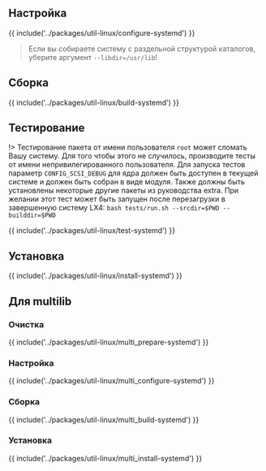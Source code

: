 <pkg :name="'util-linux'" instsize showsbu2></pkg>

## Настройка

{{ include('../packages/util-linux/configure-systemd') }}

> Если вы собираете систему с раздельной структурой каталогов, уберите аргумент `--libdir=/usr/lib`!

## Сборка

{{ include('../packages/util-linux/build-systemd') }}

## Тестирование

!> Тестирование пакета от имени пользователя `root` может сломать Вашу систему. Для того чтобы этого не случилось, производите тесты от имени непривилегированного пользователя. Для запуска тестов параметр `CONFIG_SCSI_DEBUG` для ядра должен быть доступен в текущей системе и должен быть собран в виде модуля. Также должны быть установлены некоторые другие пакеты из руководства extra. При желании этот тест может быть запущен после перезагрузки в завершенную систему LX4: `bash tests/run.sh --srcdir=$PWD --builddir=$PWD`

{{ include('../packages/util-linux/test-systemd') }}

## Установка

{{ include('../packages/util-linux/install-systemd') }}

## Для multilib

### Очистка

{{ include('../packages/util-linux/multi_prepare-systemd') }}

### Настройка

{{ include('../packages/util-linux/multi_configure-systemd') }}

### Сборка

{{ include('../packages/util-linux/multi_build-systemd') }}

### Установка

{{ include('../packages/util-linux/multi_install-systemd') }}
<package-script :package="'util-linux'" :type="'multi_install-systemd'"></package-script>

<script>
	new Vue({ el: '#main' })
</script>
